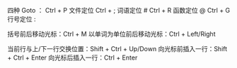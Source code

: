 四种 Goto ： 
Ctrl + P 文件定位 
Ctrl + ; 词语定位 # 
Ctrl + R 函数定位 @ 
Ctrl + G 行号定位 :

括号前后移动光标：Ctrl + M 
以单词为单位前后移动光标：Ctrl + Left/Right 

当前行与上/下一行交换位置：Shift + Ctrl + Up/Down 
向光标前插入一行：Shift + Ctrl + Enter 
向光标后插入一行：Ctrl + Enter



